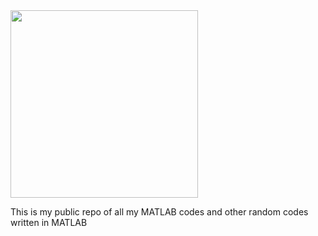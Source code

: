 <img src="https://www.mathworks.com/etc.clientlibs/mathworks/clientlibs/customer-ui/templates/common/resources/images/pic-header-mathworks-logo.svg" width="300">

This is my public repo of all my MATLAB codes and other random codes written in MATLAB
